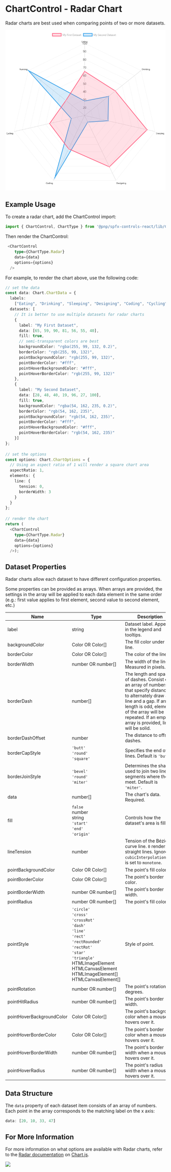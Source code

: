 # ChartControl - Radar Chart

Radar charts are best used when comparing points of two or more datasets.

![Default Radar Chart](../../assets/RadarChart.png)

## Example Usage

To create a radar chart, add the ChartControl import:

```TypeScript
import { ChartControl, ChartType } from '@pnp/spfx-controls-react/lib/ChartControl';
```

Then render the ChartControl:

```TypeScript
 <ChartControl
    type={ChartType.Radar}
    data={data}
    options={options}
  />
```

For example, to render the chart above, use the following code:

```TypeScript
// set the data
const data: Chart.ChartData = {
  labels:
    ["Eating", "Drinking", "Sleeping", "Designing", "Coding", "Cycling", "Running"],
  datasets: [
    // It is better to use multiple datasets for radar charts
    {
      label: "My First Dataset",
      data: [65, 59, 90, 81, 56, 55, 40],
      fill: true,
      // semi-transparent colors are best
      backgroundColor: "rgba(255, 99, 132, 0.2)",
      borderColor: "rgb(255, 99, 132)",
      pointBackgroundColor: "rgb(255, 99, 132)",
      pointBorderColor: "#fff",
      pointHoverBackgroundColor: "#fff",
      pointHoverBorderColor: "rgb(255, 99, 132)"
    },
    {
      label: "My Second Dataset",
      data: [28, 48, 40, 19, 96, 27, 100],
      fill: true,
      backgroundColor: "rgba(54, 162, 235, 0.2)",
      borderColor: "rgb(54, 162, 235)",
      pointBackgroundColor: "rgb(54, 162, 235)",
      pointBorderColor: "#fff",
      pointHoverBackgroundColor: "#fff",
      pointHoverBorderColor: "rgb(54, 162, 235)"
    }]
};

// set the options
const options: Chart.ChartOptions = {
  // Using an aspect ratio of 1 will render a square chart area
  aspectRatio: 1,
  elements: {
    line: {
      tension: 0,
      borderWidth: 3
    }
  }
};

// render the chart
return (
  <ChartControl
    type={ChartType.Radar}
    data={data}
    options={options}
  />);
```

## Dataset Properties

Radar charts allow each dataset to have different configuration properties.

Some properties can be provided as arrays. When arrays are provided, the settings in the array will be applied to each data element in the same order (e.g.: first value applies to first element, second value to second element, etc.)

| Name                  | Type                                              | Description |
| ----                  | ----                                              | ---- |
| label                 | string                                            | Dataset label. Appears in the legend and tooltips. |
| backgroundColor       | Color OR Color[]                                  | The fill color under the line.  |
| borderColor           | Color OR Color[]                                  | The color of the line.  |
| borderWidth           | number OR number[]                                | The width of the line. Measured in pixels. |
| borderDash            | number[]                                          | The length and spacing of dashes. Consist of an array of numbers that specify distances to alternately draw a line and a gap. If array length is odd, elements of the array will be repeated. If an empty array is provided, lines will be solid. |
| borderDashOffset      | number                                            | The distance to offset dashes. |
| borderCapStyle        | `'butt'`<br/>`'round'`<br/>`'square'`             | Specifies the end of the lines. Default is `'butt`'. |
| borderJoinStyle       | `'bevel'`<br/>`'round'`<br/>`'miter'`             | Determines the shape used to join two line segments where they meet. Default is `'miter'`. |
| data | number[] | The chart's data. Required. |
| fill      | `false`<br/>number<br/>string<br/>`'start'`<br/>`'end'`<br/>`'origin'` | Controls how the dataset's area is filled.  |
| lineTension      | number                                | Tension of the Bézier curve line. `0` renders straight lines. Ignored if `cubicInterpolationMode` is set to `monotone`.  |
| pointBackgroundColor  | Color OR Color[]                                  | The point's fill color. |
| pointBorderColor      | Color OR Color[]                                  | The point's border color.  |
| pointBorderWidth      | number OR number[]                                | The point's border width.  |
| pointRadius  | number OR number[]                                  | The point's fill color. |
| pointStyle      | `'circle'` <br/>`'cross'`<br/>`'crossRot'`<br/>`'dash'`<br/>`'line'`<br/>`'rect'`<br/>`'rectRounded'`<br/>`'rectRot'`<br/>`'star'`<br/>`'triangle'`<br/>HTMLImageElement<br/>HTMLCanvasElement<br/>HTMLImageElement[]<br/>HTMLCanvasElement[]  | Style of point. |
| pointRotation      | number OR number[]                                | The point's rotation, in degrees.  |
| pointHitRadius      | number OR number[]                                | The point's border width.  |
| pointHoverBackgroundColor  | Color OR Color[]                                  | The point's background color when a mouse hovers over it. |
| pointHoverBorderColor      | Color OR Color[]                                  | The point's border color when a mouse hovers over it.  |
| pointHoverBorderWidth      | number OR number[]                                | The point's border width when a mouse hovers over it.  |
| pointHoverRadius      | number OR number[]                                | The point's radius width when a mouse hovers over it.  |

## Data Structure

The `data` property of each dataset item consists of an array of numbers. Each point in the array corresponds to the matching label on the x axis:

```TypeScript
data: [20, 10, 33, 47]
```

## For More Information

For more information on what options are available with Radar charts, refer to the [Radar documentation](https://www.chartjs.org/docs/latest/charts/radar.html) on [Chart.js](https://www.chartjs.org).

![](https://telemetry.sharepointpnp.com/sp-dev-fx-controls-react/wiki/controls/charts/RadarChart)
